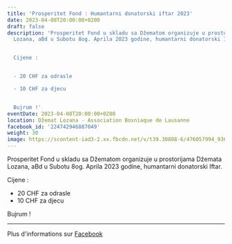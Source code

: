 ```yaml
---
title: 'Prosperitet Fond : Humantarni donatorski iftar 2023'
date: 2023-04-08T20:00:00+0200
draft: false
description: 'Prosperitet Fond u skladu sa Džematom organizuje u prostorijama Džemata
  Lozana, aBd u Subotu 8og. Aprila 2023 godine, humantarni donatorski Iftar.


  Cijene :


  - 20 CHF za odrasle

  - 10 CHF za djecu


  Bujrum !'
eventDate: 2023-04-08T20:00:00+0200
location: Džemat Lozana - Association Bosniaque de Lausanne
facebook_id: '224742946887049'
weight: 30
image: https://scontent-iad3-2.xx.fbcdn.net/v/t39.30808-6/476057994_936635281930405_1135964331823661885_n.jpg?_nc_cat=106&ccb=1-7&_nc_sid=9e60e4&_nc_ohc=dGZe-ckmY_gQ7kNvwEZb8NE&_nc_oc=AdmhakN_pruoG_yOZ2Z_ZI3ID7u3T7YwenYxXXmWHlPeORgEPtHvwEbaXqMQ_vdcDxw&_nc_zt=23&_nc_ht=scontent-iad3-2.xx&edm=ABTKTjYEAAAA&_nc_gid=mHlmJt2Q7YXNMzApIsHY3Q&oh=00_AfU6F7V2QOxppRBArphudkU5d5BwlFs3_Pxu0OMpZjIhbA&oe=68B1AB7D
---
```


Prosperitet Fond u skladu sa Džematom organizuje u prostorijama Džemata Lozana, aBd u Subotu 8og. Aprila 2023 godine, humantarni donatorski Iftar.

Cijene :

- 20 CHF za odrasle
- 10 CHF za djecu

Bujrum !

---

Plus d'informations sur [Facebook](https://facebook.com/events/224742946887049)